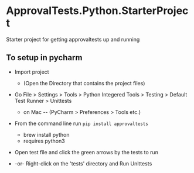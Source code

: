 # ApprovalTests.Python.StarterProject
Starter project for getting approvaltests up and running 

## To setup in pycharm
* Import project
  * (Open the Directory that contains the project files)
* Go File > Settings > Tools > Python Integered Tools > Testing > Default Test Runner > Unittests
  * on Mac -- (PyCharm > Preferences > Tools etc.)

* From the command line run `pip install approvaltests`
  * brew install python
  * requires python3

* Open test file and click the green arrows by the tests to run
* -or- Right-click on the 'tests' directory and Run Unittests

